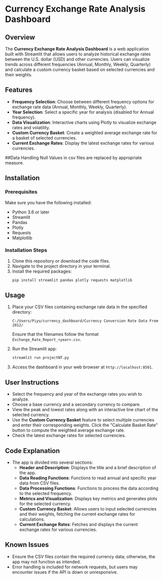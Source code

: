 # Currency Exchange Rate Analysis Dashboard

## Overview
The **Currency Exchange Rate Analysis Dashboard** is a web application built with Streamlit that allows users to analyze historical exchange rates between the U.S. dollar (USD) and other currencies. Users can visualize trends across different frequencies (Annual, Monthly, Weekly, Quarterly) and calculate a custom currency basket based on selected currencies and their weights.

## Features
- **Frequency Selection**: Choose between different frequency options for exchange rate data (Annual, Monthly, Weekly, Quarterly).
- **Year Selection**: Select a specific year for analysis (disabled for Annual frequency).
- **Data Visualization**: Interactive charts using Plotly to visualize exchange rates and volatility.
- **Custom Currency Basket**: Create a weighted average exchange rate for a basket of selected currencies.
- **Current Exchange Rates**: Display the latest exchange rates for various currencies.

##Data Handling
Null Values in csv files are replaced by appropriate measure.

## Installation

### Prerequisites
Make sure you have the following installed:
- Python 3.6 or later
- Streamlit
- Pandas
- Plotly
- Requests
- Matplotlib

### Installation Steps
1. Clone this repository or download the code files.
2. Navigate to the project directory in your terminal.
3. Install the required packages:
   ```bash
   pip install streamlit pandas plotly requests matplotlib
   ```

## Usage
1. Place your CSV files containing exchange rate data in the specified directory:
   ```
   C:/Users/Piyu/currency_dashboard/Currency Conversion Rate Data From 2012/
   ```
   Ensure that the filenames follow the format `Exchange_Rate_Report_<year>.csv`.

2. Run the Streamlit app:
   ```bash
   streamlit run projectNT.py

3. Access the dashboard in your web browser at `http://localhost:8501`.

## User Instructions
- Select the frequency and year of the exchange rates you wish to analyze.
- Choose a base currency and a secondary currency to compare.
- View the peak and lowest rates along with an interactive line chart of the selected currency.
- Use the **Custom Currency Basket** feature to select multiple currencies and enter their corresponding weights. Click the "Calculate Basket Rate" button to compute the weighted average exchange rate.
- Check the latest exchange rates for selected currencies.

## Code Explanation
- The app is divided into several sections:
  - **Header and Description**: Displays the title and a brief description of the app.
  - **Data Reading Functions**: Functions to read annual and specific year data from CSV files.
  - **Data Processing Functions**: Functions to process the data according to the selected frequency.
  - **Metrics and Visualization**: Displays key metrics and generates plots for the selected currency.
  - **Custom Currency Basket**: Allows users to input selected currencies and their weights, fetching the current exchange rates for calculations.
  - **Current Exchange Rates**: Fetches and displays the current exchange rates for various currencies.

## Known Issues
- Ensure the CSV files contain the required currency data; otherwise, the app may not function as intended.
- Error handling is included for network requests, but users may encounter issues if the API is down or unresponsive.
